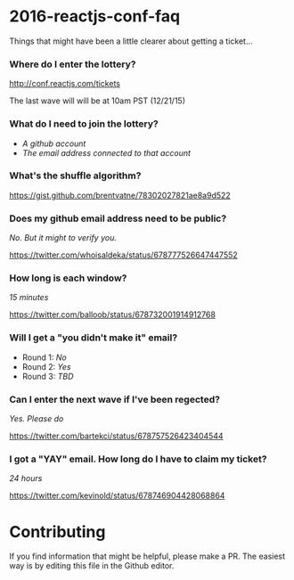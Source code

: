# 2016-reactjs-conf-faq
Things that might have been a little clearer about getting a ticket...

### Where do I enter the lottery?

http://conf.reactjs.com/tickets

The last wave will will be at 10am PST (12/21/15)

### What do I need to join the lottery?

* *A github account*
* *The email address connected to that account*

### What's the shuffle algorithm?

https://gist.github.com/brentvatne/78302027821ae8a9d522

### Does my github email address need to be public?

*No. But it might to verify you.*

https://twitter.com/whoisaldeka/status/678777526647447552

### How long is each window?

*15 minutes*

https://twitter.com/balloob/status/678732001914912768

### Will I get a "you didn't make it" email?

* Round 1: *No*
* Round 2: *Yes*
* Round 3: *TBD*

### Can I enter the next wave if I've been regected?

*Yes. Please do*

https://twitter.com/bartekci/status/678757526423404544

### I got a "YAY" email. How long do I have to claim my ticket?

*24 hours*

https://twitter.com/kevinold/status/678746904428068864

# Contributing

If you find information that might be helpful, please make a PR. The easiest way is by editing this file in the Github editor.
